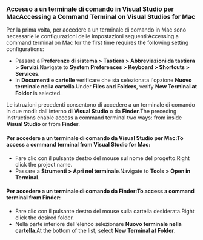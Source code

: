 ### <a name="accessing-a-command-terminal-on-visual-studios-for-mac"></a><span data-ttu-id="14b4a-101">Accesso a un terminale di comando in Visual Studio per Mac</span><span class="sxs-lookup"><span data-stu-id="14b4a-101">Accessing a Command Terminal on Visual Studios for Mac</span></span>

<span data-ttu-id="14b4a-102">Per la prima volta, per accedere a un terminale di comando in Mac sono necessarie le configurazioni delle impostazioni seguenti:</span><span class="sxs-lookup"><span data-stu-id="14b4a-102">Accessing a command terminal on Mac for the first time requires the following setting configurations:</span></span>

* <span data-ttu-id="14b4a-103">Passare a **Preferenze di sistema > Tastiera > Abbreviazioni da tastiera > Servizi**.</span><span class="sxs-lookup"><span data-stu-id="14b4a-103">Navigate to **System Preferences > Keyboard > Shortcuts > Services**.</span></span>
* <span data-ttu-id="14b4a-104">In **Documenti e cartelle** verificare che sia selezionata l'opzione **Nuovo terminale nella cartella**.</span><span class="sxs-lookup"><span data-stu-id="14b4a-104">Under **Files and Folders**, verify **New Terminal at Folder** is selected.</span></span>

<span data-ttu-id="14b4a-105">Le istruzioni precedenti consentono di accedere a un terminale di comando in due modi: dall'interno di **Visual Studio** o da **Finder**.</span><span class="sxs-lookup"><span data-stu-id="14b4a-105">The preceding instructions enable access a command terminal two ways: from inside **Visual Studio** or from **Finder**.</span></span> 

#### <a name="to-access-a-command-terminal-from-visual-studio-for-mac"></a><span data-ttu-id="14b4a-106">Per accedere a un terminale di comando da Visual Studio per Mac:</span><span class="sxs-lookup"><span data-stu-id="14b4a-106">To access a command terminal from Visual Studio for Mac:</span></span>

* <span data-ttu-id="14b4a-107">Fare clic con il pulsante destro del mouse sul nome del progetto.</span><span class="sxs-lookup"><span data-stu-id="14b4a-107">Right click the project name.</span></span>
* <span data-ttu-id="14b4a-108">Passare a **Strumenti > Apri nel terminale**.</span><span class="sxs-lookup"><span data-stu-id="14b4a-108">Navigate to **Tools > Open in Terminal**.</span></span>

#### <a name="to-access-a-command-terminal-from-finder"></a><span data-ttu-id="14b4a-109">Per accedere a un terminale di comando da Finder:</span><span class="sxs-lookup"><span data-stu-id="14b4a-109">To access a command terminal from Finder:</span></span>

* <span data-ttu-id="14b4a-110">Fare clic con il pulsante destro del mouse sulla cartella desiderata.</span><span class="sxs-lookup"><span data-stu-id="14b4a-110">Right click the desired folder.</span></span>
* <span data-ttu-id="14b4a-111">Nella parte inferiore dell'elenco selezionare **Nuovo terminale nella cartella**.</span><span class="sxs-lookup"><span data-stu-id="14b4a-111">At the bottom of the list, select **New Terminal at Folder**.</span></span>
